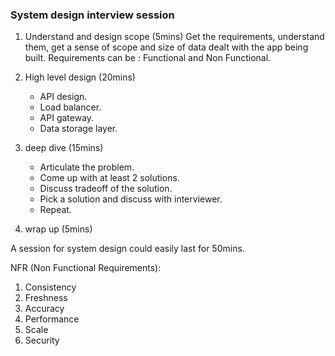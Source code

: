 ### System design interview session

1. Understand and design scope (5mins)
   Get the requirements, understand them, get a sense of scope and size of data dealt with
   the app being built.
   Requirements can be : Functional and Non Functional.

2. High level design (20mins)

   - API design.
   - Load balancer.
   - API gateway.
   - Data storage layer.

3. deep dive (15mins)

   - Articulate the problem.
   - Come up with at least 2 solutions.
   - Discuss tradeoff of the solution.
   - Pick a solution and discuss with interviewer.
   - Repeat.

4. wrap up (5mins)

A session for system design could easily last for 50mins.

NFR (Non Functional Requirements):

1. Consistency
2. Freshness
3. Accuracy
4. Performance
5. Scale
6. Security
